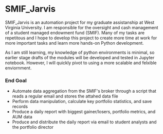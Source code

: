 # SMIF_Jarvis

SMIF_Jarvis is an automation project for my graduate assistanship at West Virginia University. I am responsible for the oversight and cash management of a student managed endowment fund (SMIF). Many of my tasks are repetitous and I hope to develop this project to create more time at work for more important tasks and learn more hands-on Python development.

As I am still learning, my knowledge of python environments is minimal, so earlier stage drafts of the modules will be developed and tested in Jupyter notebook. However, I will quickly pivot to using a more scalable and felxible enviornment.

### End Goal

- Automate data aggregation from the SMIF's broker through a script that reads a regular email and stores the attahed data file
- Perform data manipulation, calculate key portfolio statistics, and save records
- Produce a daily report with biggest gainer/losers, portfolio metrics, and AUM data
- Produce and distribute the daily report via email to student analysts and the portfolio director
